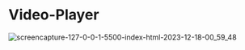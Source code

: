 # Video-Player


![screencapture-127-0-0-1-5500-index-html-2023-12-18-00_59_48](https://github.com/Krisheditz03/Video-Player/assets/135522095/5ddcf230-e72f-4648-a37e-bf2a93e17796)
